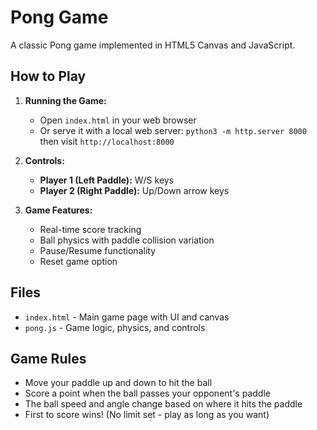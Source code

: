 # Pong Game

A classic Pong game implemented in HTML5 Canvas and JavaScript.

## How to Play

1. **Running the Game:**
   - Open `index.html` in your web browser
   - Or serve it with a local web server: `python3 -m http.server 8000` then visit `http://localhost:8000`

2. **Controls:**
   - **Player 1 (Left Paddle):** W/S keys
   - **Player 2 (Right Paddle):** Up/Down arrow keys

3. **Game Features:**
   - Real-time score tracking
   - Ball physics with paddle collision variation
   - Pause/Resume functionality
   - Reset game option

## Files

- `index.html` - Main game page with UI and canvas
- `pong.js` - Game logic, physics, and controls

## Game Rules

- Move your paddle up and down to hit the ball
- Score a point when the ball passes your opponent's paddle
- The ball speed and angle change based on where it hits the paddle
- First to score wins! (No limit set - play as long as you want)